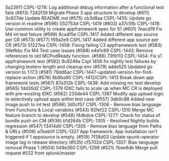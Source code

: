 5a23911 CSPL-1278: Log additional debug information after a functional test fails (#613)
7242f39 Migrate Phase 3 app structure to develop (#611)
3c827de Update README.md (#575)
cb3d8aa CSPL-1455: Update go version in readme (#596)
052753d CSPL-1419 (#603)
a37c5fb CSPL-1418: Use common utility to create appframework spec for S1 (#601)
7eacd19 Fix M4 int test failure (#599)
8ca4f5e CSPL:1417 Added different app source per CR (#573) (#577)
f59a2e9 CSPL:1417 Added different app source per CR (#573)
51227ea CSPL-1458: Fixing failing C3 appframework test (#583)
39efbbc Fix M4 Test case issues (#588)
e4e1c69 CSPL-1443: Remove references to old MCPodReady function. (#586)
73f9113 CSPL-1454: Fix s1 appframework test (#582)
9c8248a Cspl 1456 fix nightly test failures by changing testenv length and cleanup env (#579)
adde525 Updated go version to 1.17.3 (#581)
79dd6ac CSPL-1447-updated-version-for-find-replace-action (#576)
8b9ba90 CSPL-1412/CSPL-1413 Break down app framework tests (#567)
87a312b CSPL-1438: Add missing mc test develop (#565)
1dd26d2 CSPL-1379 IDXC fails to scale up when MC CR is deployed with pre-existing IDXC (#562)
233de44 CSPL:1387 Modify app upload logic to selectively upload apps within test case (#557)
3db0c88 Added new image push to int test (#566)
3d0cf57 CSPL-1306 - Remove bias language from Functions & Local variables (#543)
92fef22 CSPL-1310 Merge MC feature branch to develop (#548)
f4dbdce CSPL-1277: Check for status of bundle push on CM (#536)
b1d264b CSPL-1305 - Resolved Nightly builds regression (#547)
f3414d0 CSPL-1305 - Remove bias language from Paths & URLs (#509)
a7beb0f CSPL-1327 App framework: App installation isn't triggered if 1 appsource is empty. (#519)
7f38d03 Update spunk-operator image tag in release directory (#535)
cf5702d CSPL-1307: Bias-language removal Phase 1 (#504)
549e360 CSPL-1298 (#521)
7bee8db Merge pull request #532 from splunk/master
